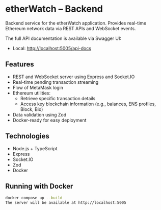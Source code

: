 # etherWatch – Backend

Backend service for the etherWatch application. Provides real-time Ethereum network data via REST APIs and WebSocket events.

The full API documentation is available via Swagger UI:

- Local: [http://localhost:5005/api-docs](http://localhost:5005/api-docs)


## Features

- REST and WebSocket server using Express and Socket.IO
- Real-time pending transaction streaming
- Flow of MetaMask login
- Ethereum utilities:
  - Retrieve specific transaction details
  - Access key blockchain information (e.g., balances, ENS profiles, Block, Bio)
- Data validation using Zod
- Docker-ready for easy deployment

## Technologies

- Node.js + TypeScript
- Express
- Socket.IO
- Zod
- Docker

## Running with Docker

```bash
docker compose up --build
The server will be available at http://localhost:5005
```
